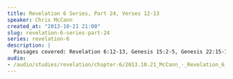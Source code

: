 ```yaml
--- 
title: Revelation 6 Series, Part 24, Verses 12-13
speaker: Chris McCann
created_at: "2013-10-21 21:00"
slug: revelation-6-series-part-24
series: revelation-6
description: |
  Passages covered: Revelation 6:12-13, Genesis 15:2-5, Genesis 22:15-18, Genesis 26:3-4, Genesis 37:9-11, Exodus 32:13, Psalm 147:4, Daniel 12:1-3, Galatians 3:16,29.
audio: 
- /audio/studies/revelation/chapter-6/2013.10.21_McCann_-_Revelation_6_Series_Part_24.yaml
---
```

